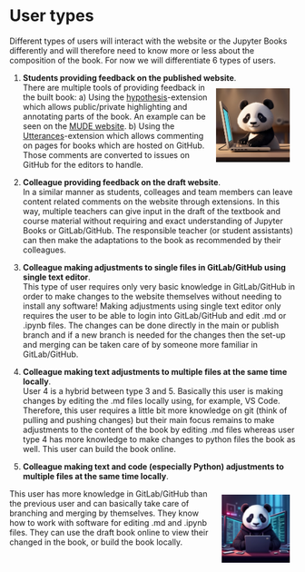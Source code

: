 # User types

Different types of users will interact with the website or the Jupyter Books differently and will therefore need to know more or less about the composition of the book. For now we will differentiate 6 types of users.

1. **Students providing feedback on the published website**.<br>  <img src="figures/type 1.jpg" alt="Example Image" align="right" width="130" style="margin: 10px;"> There are multiple tools of providing feedback in the built book:  a) Using the [hypothesis](https://jupyterbook.org/en/stable/interactive/comments/hypothesis.html)-extension which     allows public/private highlighting and annotating parts of the book. An example can be seen on the [MUDE website](https://mude.citg.tudelft.nl/book/intro.html). b) Using the [Utterances](https://jupyterbook.org/en/stable/interactive/comments/utterances.html)-extension which allows commenting on pages for books which are hosted on GitHub. Those comments are converted to issues on GitHub for the editors to handle.

2. **Colleague providing feedback on the draft website**. <br>
    In a similar manner as students, colleages and team members can leave content related comments on the website through extensions. In this way, multiple teachers can give input in the draft of the textbook and course material without requiring and exact understanding of Jupyter Books or GitLab/GitHub. The responsible teacher (or student assistants) can then make the adaptations to the book as recommended by their colleagues.

3. **Colleague making adjustments to single files in GitLab/GitHub using single text editor**. <br>
    This type of user requires only very basic knowledge in GitLab/GitHub in order to make changes to the website themselves without needing to install any software! Making adjustments using single text editor only requires the user to be able to login into GitLab/GitHub and edit .md or .ipynb files. The changes can be done directly in the main or publish branch and if a new branch is needed for the changes then the set-up and merging can be taken care of by someone more familiar in GitLab/GitHub.

4. **Colleague making text adjustments to multiple files at the same time locally**. <br>
    User 4 is a hybrid between type 3 and 5. Basically this user is making changes by editing the .md files locally using, for example, VS Code. Therefore, this user requires a little bit more knowledge on git (think of pulling and pushing changes) but their main focus remains to make adjustments to the content of the book by editing .md files whereas user type 4 has more knowledge to make changes to python files the book as well. This user can build the book online.

5. **Colleague making text and code (especially Python) adjustments to multiple files at the same time locally**. <br>
<img src="figures/type 5.jpg" alt="Example Image" align="right" width="120" style="margin: 10px;">

   This user has more knowledge in GitLab/GitHub than the previous user and can basically take care of branching and merging by themselves. They know how to work with software for editing .md and .ipynb files. They can use the draft book online to view their changed in the book, or build the book locally.

<br style="clear:both;">

